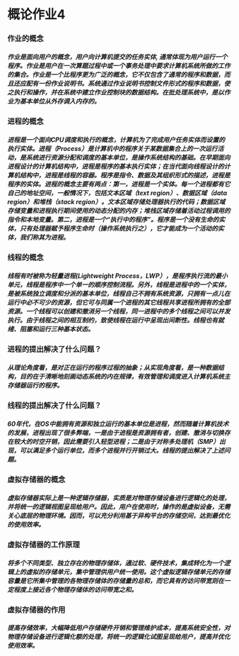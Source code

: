 # 概论作业4 
### 作业的概念
##### 作业是面向用户的概念，用户向计算机提交的任务实体, 通常体现为用户运行一个程序。作业是用户在一次算题过程中或一个事务处理中要求计算机系统所做的工作的集合。作业是一个比程序更为广泛的概念，它不仅包含了通常的程序和数据，而且还应配有一份作业说明书。系统通过作业说明书控制文件形式的程序和数据，使之执行和操作，并在系统中建立作业控制块的数据结构。在批处理系统中，是以作业为基本单位从外存调入内存的。                                                                                                                                                        

### 进程的概念
##### 进程是一个面向CPU调度和执行的概念，计算机为了完成用户任务实体而设置的执行实体。进程（Process）是计算机中的程序关于某数据集合上的一次运行活动，是系统进行资源分配和调度的基本单位，是操作系统结构的基础。在早期面向进程设计的计算机结构中，进程是程序的基本执行实体；在当代面向线程设计的计算机结构中，进程是线程的容器。程序是指令、数据及其组织形式的描述，进程是程序的实体。进程的概念主要有两点：第一，进程是一个实体。每一个进程都有它自己的地址空间，一般情况下，包括文本区域（text region）、数据区域（data region）和堆栈（stack region）。文本区域存储处理器执行的代码；数据区域存储变量和进程执行期间使用的动态分配的内存；堆栈区域存储着活动过程调用的指令和本地变量。第二，进程是一个“执行中的程序”。程序是一个没有生命的实体，只有处理器赋予程序生命时（操作系统执行之），它才能成为一个活动的实体，我们称其为进程。

### 线程的概念
##### 线程有时被称为轻量进程(Lightweight Process，LWP），是程序执行流的最小单元，线程是程序中一个单一的顺序控制流程。另外，线程是进程中的一个实体，是被系统独立调度和分派的基本单位，线程自己不拥有系统资源，只拥有一点儿在运行中必不可少的资源，但它可与同属一个进程的其它线程共享进程所拥有的全部资源。一个线程可以创建和撤消另一个线程，同一进程中的多个线程之间可以并发执行。由于线程之间的相互制约，致使线程在运行中呈现出间断性。线程也有就绪、阻塞和运行三种基本状态。

### 进程的提出解决了什么问题？
##### 从理论角度看，是对正在运行的程序过程的抽象；从实现角度看，是一种数据结构，目的在于清晰地刻画动态系统的内在规律，有效管理和调度进入计算机系统主存储器运行的程序。

### 线程的提出解决了什么问题？ 
##### 60年代，在OS中能拥有资源和独立运行的基本单位是进程，然而随着计算机技术的发展，进程出现了很多弊端，一是由于进程是资源拥有者，创建、撤消与切换存在较大的时空开销，因此需要引入轻型进程；二是由于对称多处理机（SMP）出现，可以满足多个运行单位，而多个进程并行开销过大。线程的提出解决了上述问题。

### 虚拟存储器的概念
##### 虚拟存储器实际上是一种逻辑存储器，实质是对物理存储设备进行逻辑化的处理，并将统一的逻辑视图呈现给用户。因此，用户在使用时，操作的是虚拟设备，无需关心底层的物理环境。因而，可以充分利用基于异构平台的存储空间，达到最优化的使用效率。

### 虚拟存储器的工作原理
##### 将多个不同类型、独立存在的物理存储体，通过软、硬件技术，集成转化为一个逻辑上的虚拟的存储单元，集中管理供用户统一使用。这个虚拟逻辑存储单元的存储容量是它所集中管理的各物理存储体的存储量的总和，而它具有的访问带宽则在一定程度上接近各个物理存储体的访问带宽之和。

### 虚拟存储器的作用
##### 提高存储效率，大幅降低用户存储硬件开销和管理维护成本，提高系统安全性，对物理存储设备进行逻辑化额的处理，将统一的逻辑化试图呈现给用户，提高并优化使用效率。
